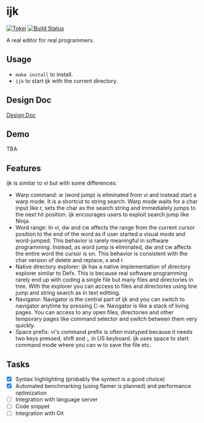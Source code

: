 # ijk

[![Tokei](https://tokei.rs/b1/github/akiradeveloper/ijk)](https://github.com/akiradeveloper/ijk)
[![Build Status](https://travis-ci.org/akiradeveloper/ijk.svg?branch=develop)](https://travis-ci.org/akiradeveloper/ijk)

A real editor for real programmers.

## Usage

* `make install` to install.
* `ijk` to start ijk with the current directory.

## Design Doc

[Design Doc](https://docs.google.com/presentation/d/1_oQ_Dryehfi-3vBBCQI_AFZDrvxvXp-LToMcWNIehPM/edit?usp=sharing)

## Demo

TBA

## Features

ijk is similar to vi but with some differences:

* Warp command: w (word jump) is eliminated from vi and instead start a warp mode. It is a shortcut to string search. Warp mode waits for a char input like r, sets the char as the search string and immediately jumps to the next hit position. ijk encourages users to exploit search jump like Ninja.
* Word range: In vi, dw and cw affects the range from the current cursor position to the end of the word as if user started a visual mode and word-jumped. This behavior is rarely meaningful in software programming. Instead, as word jump is eliminated, dw and cw affects the entire word the cursor is on. This behavior is consistent with the char version of delete and replace, x and r.
* Native directory explorer: ijk has a native implementation of directory explorer similar to Defx. This is because real software programming rarely end up with coding a single file but many files and directories in tree. With the explorer you can access to files and directories using line jump and string search as in text editting.
* Navigator: Navigator is the central part of ijk and you can switch to navigator anytime by pressing C-w. Navigator is like a stack of living pages. You can access to any open files, directories and other temporary pages like command selector and switch between them very quickly.
* Space prefix: vi's command prefix is often mistyped because it needs two keys pressed, shift and ;, in US keyboard. ijk uses space to start command mode where you can w to save the file etc.

## Tasks

- [x] Syntax highlighting (probably the syntect is a good choice)
- [x] Automated benchmarking (using flamer is planned) and performance optimization
- [ ] Integration with language server
- [ ] Code snippet
- [ ] Integration with Git
